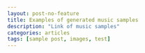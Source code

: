 ```yaml
---
layout: post-no-feature
title: Examples of generated music samples
description: "Link of music samples"
categories: articles
tags: [sample post, images, test]
---
```



